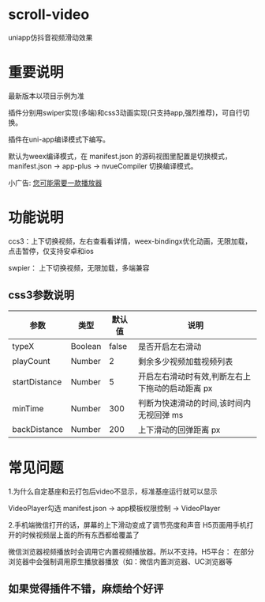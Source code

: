 # scroll-video
uniapp仿抖音视频滑动效果
# 重要说明
最新版本以项目示例为准

插件分别用swiper实现(多端)和css3动画实现(只支持app,强烈推荐)，可自行切换。

插件在uni-app编译模式下编写。

默认为weex编译模式，在 manifest.json 的源码视图里配置是切换模式， manifest.json -> app-plus -> nvueCompiler 切换编译模式。

小广告: [您可能需要一款播放器](https://ext.dcloud.net.cn/plugin?id=785)
# 功能说明

ccs3：上下切换视频，左右查看看详情，weex-bindingx优化动画，无限加载，点击暂停，仅支持安卓和ios

swpier： 上下切换视频，无限加载，多端兼容

## css3参数说明

| 参数 | 类型 | 默认值 | 说明 |
| --- | --- | --- | --- |
| typeX | Boolean | false | 是否开启左右滑动 |
| playCount | Number | 2 | 剩余多少视频加载视频列表 |
| startDistance | Number | 5 | 开启左右滑动时有效,判断左右上下拖动的启动距离 px |
| minTime | Number | 300 | 判断为快速滑动的时间,该时间内无视回弹 ms |
| backDistance | Number | 200 | 上下滑动的回弹距离 px |

# 常见问题

1.为什么自定基座和云打包后video不显示，标准基座运行就可以显示

VideoPlayer勾选 manifest.json -> app模板权限控制 -> VideoPlayer

2.手机端微信打开的话，屏幕的上下滑动变成了调节亮度和声音
H5页面用手机打开的时候视频层上面的所有东西都给覆盖了

微信浏览器视频播放时会调用它内置视频播放器。所以不支持。H5平台： 在部分浏览器中会强制调用原生播放器播放（如：微信内置浏览器、UC浏览器等




## 如果觉得插件不错，麻烦给个好评
